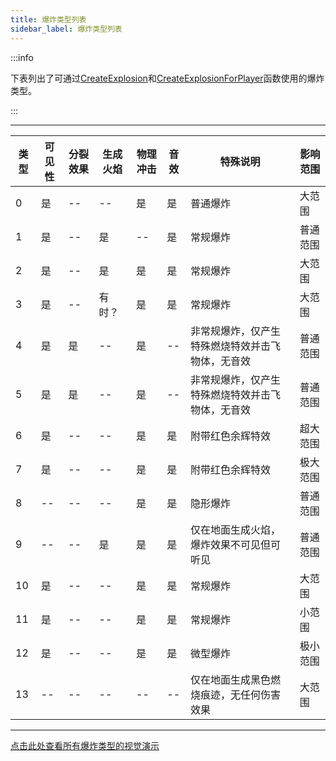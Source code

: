```yaml
---
title: 爆炸类型列表
sidebar_label: 爆炸类型列表
---
```


:::info

下表列出了可通过[CreateExplosion](../functions/CreateExplosion)和[CreateExplosionForPlayer](../functions/CreateExplosionForPlayer)函数使用的爆炸类型。

:::

---

| 类型 | 可见性 | 分裂效果 | 生成火焰 | 物理冲击 | 音效 | 特殊说明                                         | 影响范围 |
| ---- | ------ | -------- | -------- | -------- | ---- | ------------------------------------------------ | -------- |
| 0    | 是     | --       | --       | 是       | 是   | 普通爆炸                                         | 大范围   |
| 1    | 是     | --       | 是       | --       | 是   | 常规爆炸                                         | 普通范围 |
| 2    | 是     | --       | 是       | 是       | 是   | 常规爆炸                                         | 大范围   |
| 3    | 是     | --       | 有时？   | 是       | 是   | 常规爆炸                                         | 大范围   |
| 4    | 是     | 是       | --       | 是       | --   | 非常规爆炸，仅产生特殊燃烧特效并击飞物体，无音效 | 普通范围 |
| 5    | 是     | 是       | --       | 是       | --   | 非常规爆炸，仅产生特殊燃烧特效并击飞物体，无音效 | 普通范围 |
| 6    | 是     | --       | --       | 是       | 是   | 附带红色余辉特效                                 | 超大范围 |
| 7    | 是     | --       | --       | 是       | 是   | 附带红色余辉特效                                 | 极大范围 |
| 8    | --     | --       | --       | 是       | 是   | 隐形爆炸                                         | 普通范围 |
| 9    | --     | --       | 是       | 是       | 是   | 仅在地面生成火焰，爆炸效果不可见但可听见         | 普通范围 |
| 10   | 是     | --       | --       | 是       | 是   | 常规爆炸                                         | 大范围   |
| 11   | 是     | --       | --       | 是       | 是   | 常规爆炸                                         | 小范围   |
| 12   | 是     | --       | --       | 是       | 是   | 微型爆炸                                         | 极小范围 |
| 13   | --     | --       | --       | --       | --   | 仅在地面生成黑色燃烧痕迹，无任何伤害效果         | 大范围   |

---

[点击此处查看所有爆炸类型的视觉演示](https://weedarr.wikidot.com/explosion)
